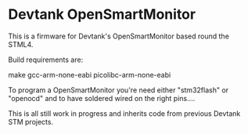 Devtank OpenSmartMonitor
========================

This is a firmware for Devtank's OpenSmartMonitor based round the STML4.

Build requirements are:

make
gcc-arm-none-eabi
picolibc-arm-none-eabi

To program a OpenSmartMonitor you're need either "stm32flash" or "openocd" and to have soldered wired on the right pins....

This is all still work in progress and inherits code from previous Devtank STM projects.



